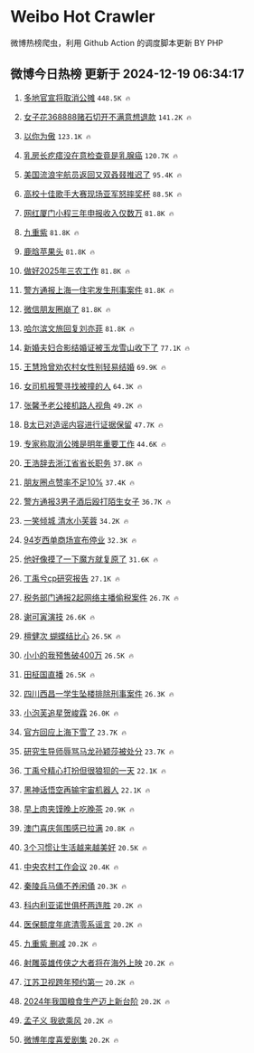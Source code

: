 # Weibo Hot Crawler 



微博热榜爬虫，利用 Github Action 的调度脚本更新 BY PHP 


## 微博今日热榜 更新于 2024-12-19 06:34:17 
1. [多地官宣将取消公摊](https://s.weibo.com/weibo?q=%23%E5%A4%9A%E5%9C%B0%E5%AE%98%E5%AE%A3%E5%B0%86%E5%8F%96%E6%B6%88%E5%85%AC%E6%91%8A%23&t=31&band_rank=1&Refer=top) `448.5K 🔥` 

1. [女子花368888赌石切开不满意想退款](https://s.weibo.com/weibo?q=%23%E5%A5%B3%E5%AD%90%E8%8A%B1368888%E8%B5%8C%E7%9F%B3%E5%88%87%E5%BC%80%E4%B8%8D%E6%BB%A1%E6%84%8F%E6%83%B3%E9%80%80%E6%AC%BE%23&t=31&band_rank=2&Refer=top) `141.2K 🔥` 

1. [以你为傲](https://s.weibo.com/weibo?q=%23%E4%BB%A5%E4%BD%A0%E4%B8%BA%E5%82%B2%23&t=31&band_rank=3&Refer=top) `123.1K 🔥` 

1. [乳房长疙瘩没在意检查竟是乳腺癌](https://s.weibo.com/weibo?q=%23%E4%B9%B3%E6%88%BF%E9%95%BF%E7%96%99%E7%98%A9%E6%B2%A1%E5%9C%A8%E6%84%8F%E6%A3%80%E6%9F%A5%E7%AB%9F%E6%98%AF%E4%B9%B3%E8%85%BA%E7%99%8C%23&t=31&band_rank=4&Refer=top) `120.7K 🔥` 

1. [美国流浪宇航员返回又双叒叕推迟了](https://s.weibo.com/weibo?q=%23%E7%BE%8E%E5%9B%BD%E6%B5%81%E6%B5%AA%E5%AE%87%E8%88%AA%E5%91%98%E8%BF%94%E5%9B%9E%E5%8F%88%E5%8F%8C%E5%8F%92%E5%8F%95%E6%8E%A8%E8%BF%9F%E4%BA%86%23&t=31&band_rank=5&Refer=top) `95.4K 🔥` 

1. [高校十佳歌手大赛现场亚军怒摔奖杯](https://s.weibo.com/weibo?q=%23%E9%AB%98%E6%A0%A1%E5%8D%81%E4%BD%B3%E6%AD%8C%E6%89%8B%E5%A4%A7%E8%B5%9B%E7%8E%B0%E5%9C%BA%E4%BA%9A%E5%86%9B%E6%80%92%E6%91%94%E5%A5%96%E6%9D%AF%23&t=31&band_rank=6&Refer=top) `88.5K 🔥` 

1. [网红厦门小程三年申报收入仅数万](https://s.weibo.com/weibo?q=%23%E7%BD%91%E7%BA%A2%E5%8E%A6%E9%97%A8%E5%B0%8F%E7%A8%8B%E4%B8%89%E5%B9%B4%E7%94%B3%E6%8A%A5%E6%94%B6%E5%85%A5%E4%BB%85%E6%95%B0%E4%B8%87%23&t=31&band_rank=7&Refer=top) `81.8K 🔥` 

1. [九重紫](https://s.weibo.com/weibo?q=%E4%B9%9D%E9%87%8D%E7%B4%AB&t=31&band_rank=8&Refer=top) `81.8K 🔥` 

1. [鹿晗苹果头](https://s.weibo.com/weibo?q=%E9%B9%BF%E6%99%97%E8%8B%B9%E6%9E%9C%E5%A4%B4&t=31&band_rank=9&Refer=top) `81.8K 🔥` 

1. [做好2025年三农工作](https://s.weibo.com/weibo?q=%23%E5%81%9A%E5%A5%BD2025%E5%B9%B4%E4%B8%89%E5%86%9C%E5%B7%A5%E4%BD%9C%23&t=31&band_rank=10&Refer=top) `81.8K 🔥` 

1. [警方通报上海一住宅发生刑事案件](https://s.weibo.com/weibo?q=%23%E8%AD%A6%E6%96%B9%E9%80%9A%E6%8A%A5%E4%B8%8A%E6%B5%B7%E4%B8%80%E4%BD%8F%E5%AE%85%E5%8F%91%E7%94%9F%E5%88%91%E4%BA%8B%E6%A1%88%E4%BB%B6%23&t=31&band_rank=11&Refer=top) `81.8K 🔥` 

1. [微信朋友圈崩了](https://s.weibo.com/weibo?q=%E5%BE%AE%E4%BF%A1%E6%9C%8B%E5%8F%8B%E5%9C%88%E5%B4%A9%E4%BA%86&t=31&band_rank=12&Refer=top) `81.8K 🔥` 

1. [哈尔滨文旅回复刘亦菲](https://s.weibo.com/weibo?q=%23%E5%93%88%E5%B0%94%E6%BB%A8%E6%96%87%E6%97%85%E5%9B%9E%E5%A4%8D%E5%88%98%E4%BA%A6%E8%8F%B2%23&t=31&band_rank=13&Refer=top) `81.8K 🔥` 

1. [新婚夫妇合影结婚证被玉龙雪山收下了](https://s.weibo.com/weibo?q=%23%E6%96%B0%E5%A9%9A%E5%A4%AB%E5%A6%87%E5%90%88%E5%BD%B1%E7%BB%93%E5%A9%9A%E8%AF%81%E8%A2%AB%E7%8E%89%E9%BE%99%E9%9B%AA%E5%B1%B1%E6%94%B6%E4%B8%8B%E4%BA%86%23&t=31&band_rank=14&Refer=top) `77.1K 🔥` 

1. [王慧玲曾劝农村女性别轻易结婚](https://s.weibo.com/weibo?q=%23%E7%8E%8B%E6%85%A7%E7%8E%B2%E6%9B%BE%E5%8A%9D%E5%86%9C%E6%9D%91%E5%A5%B3%E6%80%A7%E5%88%AB%E8%BD%BB%E6%98%93%E7%BB%93%E5%A9%9A%23&t=31&band_rank=15&Refer=top) `69.9K 🔥` 

1. [女司机报警寻找被撞的人](https://s.weibo.com/weibo?q=%23%E5%A5%B3%E5%8F%B8%E6%9C%BA%E6%8A%A5%E8%AD%A6%E5%AF%BB%E6%89%BE%E8%A2%AB%E6%92%9E%E7%9A%84%E4%BA%BA%23&t=31&band_rank=16&Refer=top) `64.3K 🔥` 

1. [张馨予老公接机路人视角](https://s.weibo.com/weibo?q=%23%E5%BC%A0%E9%A6%A8%E4%BA%88%E8%80%81%E5%85%AC%E6%8E%A5%E6%9C%BA%E8%B7%AF%E4%BA%BA%E8%A7%86%E8%A7%92%23&t=31&band_rank=17&Refer=top) `49.2K 🔥` 

1. [B太已对造谣内容进行证据保留](https://s.weibo.com/weibo?q=%23B%E5%A4%AA%E5%B7%B2%E5%AF%B9%E9%80%A0%E8%B0%A3%E5%86%85%E5%AE%B9%E8%BF%9B%E8%A1%8C%E8%AF%81%E6%8D%AE%E4%BF%9D%E7%95%99%23&t=31&band_rank=18&Refer=top) `47.7K 🔥` 

1. [专家称取消公摊是明年重要工作](https://s.weibo.com/weibo?q=%23%E4%B8%93%E5%AE%B6%E7%A7%B0%E5%8F%96%E6%B6%88%E5%85%AC%E6%91%8A%E6%98%AF%E6%98%8E%E5%B9%B4%E9%87%8D%E8%A6%81%E5%B7%A5%E4%BD%9C%23&t=31&band_rank=19&Refer=top) `44.6K 🔥` 

1. [王浩辞去浙江省省长职务](https://s.weibo.com/weibo?q=%23%E7%8E%8B%E6%B5%A9%E8%BE%9E%E5%8E%BB%E6%B5%99%E6%B1%9F%E7%9C%81%E7%9C%81%E9%95%BF%E8%81%8C%E5%8A%A1%23&t=31&band_rank=20&Refer=top) `37.8K 🔥` 

1. [朋友圈点赞率不足10%](https://s.weibo.com/weibo?q=%23%E6%9C%8B%E5%8F%8B%E5%9C%88%E7%82%B9%E8%B5%9E%E7%8E%87%E4%B8%8D%E8%B6%B310%25%23&t=31&band_rank=21&Refer=top) `37.4K 🔥` 

1. [警方通报3男子酒后殴打陌生女子](https://s.weibo.com/weibo?q=%23%E8%AD%A6%E6%96%B9%E9%80%9A%E6%8A%A53%E7%94%B7%E5%AD%90%E9%85%92%E5%90%8E%E6%AE%B4%E6%89%93%E9%99%8C%E7%94%9F%E5%A5%B3%E5%AD%90%23&t=31&band_rank=22&Refer=top) `36.7K 🔥` 

1. [一笑倾城 清水小芙蓉](https://s.weibo.com/weibo?q=%E4%B8%80%E7%AC%91%E5%80%BE%E5%9F%8E%20%E6%B8%85%E6%B0%B4%E5%B0%8F%E8%8A%99%E8%93%89&t=31&band_rank=23&Refer=top) `34.2K 🔥` 

1. [94岁西单商场宣布停业](https://s.weibo.com/weibo?q=%2394%E5%B2%81%E8%A5%BF%E5%8D%95%E5%95%86%E5%9C%BA%E5%AE%A3%E5%B8%83%E5%81%9C%E4%B8%9A%23&t=31&band_rank=24&Refer=top) `32.3K 🔥` 

1. [他好像摸了一下魔方就复原了](https://s.weibo.com/weibo?q=%23%E4%BB%96%E5%A5%BD%E5%83%8F%E6%91%B8%E4%BA%86%E4%B8%80%E4%B8%8B%E9%AD%94%E6%96%B9%E5%B0%B1%E5%A4%8D%E5%8E%9F%E4%BA%86%23&t=31&band_rank=25&Refer=top) `31.6K 🔥` 

1. [丁禹兮cp研究报告](https://s.weibo.com/weibo?q=%23%E4%B8%81%E7%A6%B9%E5%85%AEcp%E7%A0%94%E7%A9%B6%E6%8A%A5%E5%91%8A%23&t=31&band_rank=26&Refer=top) `27.1K 🔥` 

1. [税务部门通报2起网络主播偷税案件](https://s.weibo.com/weibo?q=%23%E7%A8%8E%E5%8A%A1%E9%83%A8%E9%97%A8%E9%80%9A%E6%8A%A52%E8%B5%B7%E7%BD%91%E7%BB%9C%E4%B8%BB%E6%92%AD%E5%81%B7%E7%A8%8E%E6%A1%88%E4%BB%B6%23&t=31&band_rank=27&Refer=top) `26.7K 🔥` 

1. [谢可寅演技](https://s.weibo.com/weibo?q=%E8%B0%A2%E5%8F%AF%E5%AF%85%E6%BC%94%E6%8A%80&t=31&band_rank=28&Refer=top) `26.6K 🔥` 

1. [檀健次 蝴蝶结比心](https://s.weibo.com/weibo?q=%E6%AA%80%E5%81%A5%E6%AC%A1%20%E8%9D%B4%E8%9D%B6%E7%BB%93%E6%AF%94%E5%BF%83&t=31&band_rank=29&Refer=top) `26.5K 🔥` 

1. [小小的我预售破400万](https://s.weibo.com/weibo?q=%E5%B0%8F%E5%B0%8F%E7%9A%84%E6%88%91%E9%A2%84%E5%94%AE%E7%A0%B4400%E4%B8%87&t=31&band_rank=30&Refer=top) `26.5K 🔥` 

1. [田柾国直播](https://s.weibo.com/weibo?q=%23%E7%94%B0%E6%9F%BE%E5%9B%BD%E7%9B%B4%E6%92%AD%23&t=31&band_rank=31&Refer=top) `26.5K 🔥` 

1. [四川西昌一学生坠楼排除刑事案件](https://s.weibo.com/weibo?q=%23%E5%9B%9B%E5%B7%9D%E8%A5%BF%E6%98%8C%E4%B8%80%E5%AD%A6%E7%94%9F%E5%9D%A0%E6%A5%BC%E6%8E%92%E9%99%A4%E5%88%91%E4%BA%8B%E6%A1%88%E4%BB%B6%23&t=31&band_rank=32&Refer=top) `26.3K 🔥` 

1. [小泡芙追星贺峻霖](https://s.weibo.com/weibo?q=%23%E5%B0%8F%E6%B3%A1%E8%8A%99%E8%BF%BD%E6%98%9F%E8%B4%BA%E5%B3%BB%E9%9C%96%23&t=31&band_rank=33&Refer=top) `26.0K 🔥` 

1. [官方回应上海下雪了](https://s.weibo.com/weibo?q=%23%E5%AE%98%E6%96%B9%E5%9B%9E%E5%BA%94%E4%B8%8A%E6%B5%B7%E4%B8%8B%E9%9B%AA%E4%BA%86%23&t=31&band_rank=34&Refer=top) `23.7K 🔥` 

1. [研究生导师辱骂马龙孙颖莎被处分](https://s.weibo.com/weibo?q=%23%E7%A0%94%E7%A9%B6%E7%94%9F%E5%AF%BC%E5%B8%88%E8%BE%B1%E9%AA%82%E9%A9%AC%E9%BE%99%E5%AD%99%E9%A2%96%E8%8E%8E%E8%A2%AB%E5%A4%84%E5%88%86%23&t=31&band_rank=35&Refer=top) `23.7K 🔥` 

1. [丁禹兮精心打扮但很狼狈的一天](https://s.weibo.com/weibo?q=%23%E4%B8%81%E7%A6%B9%E5%85%AE%E7%B2%BE%E5%BF%83%E6%89%93%E6%89%AE%E4%BD%86%E5%BE%88%E7%8B%BC%E7%8B%88%E7%9A%84%E4%B8%80%E5%A4%A9%23&t=31&band_rank=36&Refer=top) `22.1K 🔥` 

1. [黑神话悟空再输宇宙机器人](https://s.weibo.com/weibo?q=%23%E9%BB%91%E7%A5%9E%E8%AF%9D%E6%82%9F%E7%A9%BA%E5%86%8D%E8%BE%93%E5%AE%87%E5%AE%99%E6%9C%BA%E5%99%A8%E4%BA%BA%23&t=31&band_rank=37&Refer=top) `22.1K 🔥` 

1. [早上肉夹馍晚上吃晚茶](https://s.weibo.com/weibo?q=%23%E6%97%A9%E4%B8%8A%E8%82%89%E5%A4%B9%E9%A6%8D%E6%99%9A%E4%B8%8A%E5%90%83%E6%99%9A%E8%8C%B6%23&t=31&band_rank=38&Refer=top) `20.9K 🔥` 

1. [澳门喜庆氛围感已拉满](https://s.weibo.com/weibo?q=%23%E6%BE%B3%E9%97%A8%E5%96%9C%E5%BA%86%E6%B0%9B%E5%9B%B4%E6%84%9F%E5%B7%B2%E6%8B%89%E6%BB%A1%23&t=31&band_rank=39&Refer=top) `20.8K 🔥` 

1. [3个习惯让生活越来越美好](https://s.weibo.com/weibo?q=%233%E4%B8%AA%E4%B9%A0%E6%83%AF%E8%AE%A9%E7%94%9F%E6%B4%BB%E8%B6%8A%E6%9D%A5%E8%B6%8A%E7%BE%8E%E5%A5%BD%23&t=31&band_rank=40&Refer=top) `20.5K 🔥` 

1. [中央农村工作会议](https://s.weibo.com/weibo?q=%23%E4%B8%AD%E5%A4%AE%E5%86%9C%E6%9D%91%E5%B7%A5%E4%BD%9C%E4%BC%9A%E8%AE%AE%23&t=31&band_rank=41&Refer=top) `20.4K 🔥` 

1. [秦陵兵马俑不养闲俑](https://s.weibo.com/weibo?q=%23%E7%A7%A6%E9%99%B5%E5%85%B5%E9%A9%AC%E4%BF%91%E4%B8%8D%E5%85%BB%E9%97%B2%E4%BF%91%23&t=31&band_rank=42&Refer=top) `20.3K 🔥` 

1. [科内利亚诺世俱杯两连胜](https://s.weibo.com/weibo?q=%23%E7%A7%91%E5%86%85%E5%88%A9%E4%BA%9A%E8%AF%BA%E4%B8%96%E4%BF%B1%E6%9D%AF%E4%B8%A4%E8%BF%9E%E8%83%9C%23&t=31&band_rank=43&Refer=top) `20.2K 🔥` 

1. [医保额度年底清零系谣言](https://s.weibo.com/weibo?q=%23%E5%8C%BB%E4%BF%9D%E9%A2%9D%E5%BA%A6%E5%B9%B4%E5%BA%95%E6%B8%85%E9%9B%B6%E7%B3%BB%E8%B0%A3%E8%A8%80%23&t=31&band_rank=44&Refer=top) `20.2K 🔥` 

1. [九重紫 删减](https://s.weibo.com/weibo?q=%E4%B9%9D%E9%87%8D%E7%B4%AB%20%E5%88%A0%E5%87%8F&t=31&band_rank=45&Refer=top) `20.2K 🔥` 

1. [射雕英雄传侠之大者将在海外上映](https://s.weibo.com/weibo?q=%23%E5%B0%84%E9%9B%95%E8%8B%B1%E9%9B%84%E4%BC%A0%E4%BE%A0%E4%B9%8B%E5%A4%A7%E8%80%85%E5%B0%86%E5%9C%A8%E6%B5%B7%E5%A4%96%E4%B8%8A%E6%98%A0%23&t=31&band_rank=46&Refer=top) `20.2K 🔥` 

1. [江苏卫视跨年预约第一](https://s.weibo.com/weibo?q=%23%E6%B1%9F%E8%8B%8F%E5%8D%AB%E8%A7%86%E8%B7%A8%E5%B9%B4%E9%A2%84%E7%BA%A6%E7%AC%AC%E4%B8%80%23&t=31&band_rank=47&Refer=top) `20.2K 🔥` 

1. [2024年我国粮食生产迈上新台阶](https://s.weibo.com/weibo?q=%232024%E5%B9%B4%E6%88%91%E5%9B%BD%E7%B2%AE%E9%A3%9F%E7%94%9F%E4%BA%A7%E8%BF%88%E4%B8%8A%E6%96%B0%E5%8F%B0%E9%98%B6%23&t=31&band_rank=48&Refer=top) `20.2K 🔥` 

1. [孟子义 我欲乘风](https://s.weibo.com/weibo?q=%E5%AD%9F%E5%AD%90%E4%B9%89%20%E6%88%91%E6%AC%B2%E4%B9%98%E9%A3%8E&t=31&band_rank=49&Refer=top) `20.2K 🔥` 

1. [微博年度喜爱剧集](https://s.weibo.com/weibo?q=%E5%BE%AE%E5%8D%9A%E5%B9%B4%E5%BA%A6%E5%96%9C%E7%88%B1%E5%89%A7%E9%9B%86&t=31&band_rank=50&Refer=top) `20.2K 🔥` 

